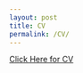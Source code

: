 ```yaml
---
layout: post
title: CV
permalink: /CV/
---
```


<a href="https://mkowal2.github.io/images/Matt_Kowal_CV.pdf" target="_blank">Click Here for CV</a>
